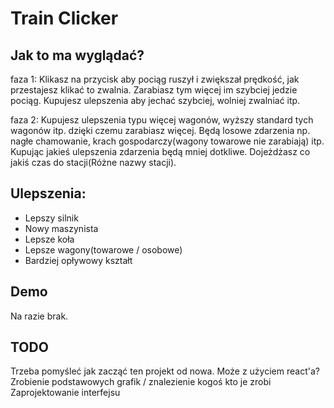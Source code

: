 # Train Clicker

## Jak to ma wyglądać?
faza 1:
Klikasz na przycisk aby pociąg ruszył i zwiększał prędkość, jak przestajesz klikać to zwalnia.
Zarabiasz tym więcej im szybciej jedzie pociąg.
Kupujesz ulepszenia aby jechać szybciej, wolniej zwalniać itp.

faza 2:
Kupujesz ulepszenia typu więcej wagonów, wyższy standard tych wagonów itp. dzięki czemu zarabiasz więcej.
Będą losowe zdarzenia np. nagłe chamowanie, krach gospodarczy(wagony towarowe nie zarabiają) itp.
Kupując jakieś ulepszenia zdarzenia będą mniej dotkliwe.
Dojeżdżasz co jakiś czas do stacji(Różne nazwy stacji).

## Ulepszenia:
- Lepszy silnik
- Nowy maszynista
- Lepsze koła
- Lepsze wagony(towarowe / osobowe)
- Bardziej opływowy kształt

## Demo
Na razie brak.

## TODO
Trzeba pomyśleć jak zacząć ten projekt od nowa. Może z użyciem react'a?
Zrobienie podstawowych grafik / znalezienie kogoś kto je zrobi
Zaprojektowanie interfejsu